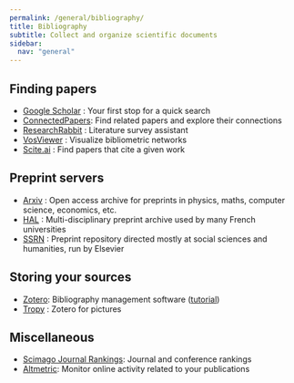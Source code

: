 ```yaml
---
permalink: /general/bibliography/
title: Bibliography
subtitle: Collect and organize scientific documents
sidebar:
  nav: "general"
---
```


## Finding papers

- [Google Scholar](https://scholar.google.com/) : Your first stop for a quick search
- [ConnectedPapers](https://www.connectedpapers.com/): Find related papers and explore their connections
- [ResearchRabbit](https://www.researchrabbit.ai/) : Literature survey assistant
- [VosViewer](https://www.vosviewer.com/) : Visualize bibliometric networks
- [Scite.ai](https://scite.ai/) : Find papers that cite a given work

## Preprint servers

- [Arxiv](https://arxiv.org/) : Open access archive for preprints in physics, maths, computer science, economics, etc.
- [HAL](https://hal.archives-ouvertes.fr/) : Multi-disciplinary preprint archive used by many French universities
- [SSRN](https://www.ssrn.com/) : Preprint repository directed mostly at social sciences and humanities, run by Elsevier

## Storing your sources

- [Zotero](https://www.zotero.org/): Bibliography management software ([tutorial](../../tutorials/zotero))
- [Tropy](https://tropy.org/) : Zotero for pictures

## Miscellaneous

- [Scimago Journal Rankings](https://www.scimagojr.com/): Journal and conference rankings
- [Altmetric](https://www.altmetric.com/): Monitor online activity related to your publications
